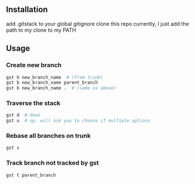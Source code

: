 ## Installation
add .gitstack to your global gitignore
clone this repo
currently, I just add the path to my clone to my PATH

## Usage

### Create new branch
```sh
gst b new_branch_name  # (from trunk)
gst b new_branch_name parent_branch
gst b new_branch_name .  # (same as above)
```

### Traverse the stack
```sh
gst d  # down
gst u  # up, will ask you to choose if multiple options
```
### Rebase all branches on trunk
```sh
gst s
```
### Track branch not tracked by gst
```sh
gst t parent_branch
```
